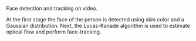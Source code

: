 Face detection and tracking on video.

At the first stage the face of the person is detected using skin color and a Gaussian distribution. Next, the Lucas-Kanade algorithm is used to estimate optical flow and perform face-tracking.
